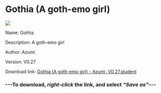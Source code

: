 # Gothia (A goth-emo girl)

<img src = "https://raw.githubusercontent.com/Arbiter1223/Koukou-Gurashi-Custom-Students/master/Students/Files/Gothia%20(A%20goth-emo%20girl).png">

Name: Gothia

Description: A goth-emo girl

Author: Azumi

Version: V0.27

Download link: <a href="https://raw.githubusercontent.com/Arbiter1223/Koukou-Gurashi-Custom-Students/master/Students/Files/Gothia%20(A%20goth-emo%20girl)%20-%20Azumi%2C%20V0.27.student">Gothia (A goth-emo girl) - Azumi, V0.27.student</a>

### ---**To download, _right-click_ the link, and select _"Save as"_**---

